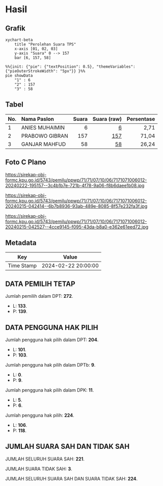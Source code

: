 # Hasil

## Grafik

```mermaid
xychart-beta
    title "Perolehan Suara TPS"
    x-axis [01, 02, 03]
    y-axis "Suara" 0 --> 157
    bar [6, 157, 58]
```

```mermaid
%%{init: {"pie": {"textPosition": 0.5}, "themeVariables": {"pieOuterStrokeWidth": "5px"}} }%%
pie showData
    "1" : 6
    "2" : 157
    "3" : 58
```

## Tabel

| No. | Nama Paslon    | Suara | Suara (raw) | Persentase |
|:--- |:-------------- | -----:| -----------:| ----------:|
| 1   | ANIES MUHAIMIN | 6     | [6][p-1]    | 2,71       |
| 2   | PRABOWO GIBRAN | 157   | [157][p-2]  | 71,04      |
| 3   | GANJAR MAHFUD  | 58    | [58][p-3]   | 26,24      |


[p-1]: https://github.com/gigit-pemilu/pemilu-2024-71-sulawesi-utara/blob/main/pilpres/hitung-suara/sub/71-sulawesi-utara/sub/71-kota-manado/sub/07-wanea/sub/1006-teling-atas/sub/012-tps/sub/paslon-1.txt
[p-2]: https://github.com/gigit-pemilu/pemilu-2024-71-sulawesi-utara/blob/main/pilpres/hitung-suara/sub/71-sulawesi-utara/sub/71-kota-manado/sub/07-wanea/sub/1006-teling-atas/sub/012-tps/sub/paslon-2.txt
[p-3]: https://github.com/gigit-pemilu/pemilu-2024-71-sulawesi-utara/blob/main/pilpres/hitung-suara/sub/71-sulawesi-utara/sub/71-kota-manado/sub/07-wanea/sub/1006-teling-atas/sub/012-tps/sub/paslon-3.txt

## Foto C Plano

https://sirekap-obj-formc.kpu.go.id/5743/pemilu/ppwp/71/71/07/10/06/7171071006012-20240222-195157--3c4b1b7e-721b-4f78-9a06-f8b6daee1b08.jpg

https://sirekap-obj-formc.kpu.go.id/5743/pemilu/ppwp/71/71/07/10/06/7171071006012-20240215-042414--6b7b8936-93ab-489e-8085-8f57e232fa3f.jpg

https://sirekap-obj-formc.kpu.go.id/5743/pemilu/ppwp/71/71/07/10/06/7171071006012-20240215-042527--4cce9145-f095-43da-b8a0-e362e61eed72.jpg


## Metadata

| Key        | Value               |
| ---------- | ------------------- |
| Time Stamp | 2024-02-22 20:00:00 |


## DATA PEMILIH TETAP

Jumlah pemilih dalam DPT: **272**.
 * L: **133**.
 * P: **139**.

## DATA PENGGUNA HAK PILIH

Jumlah pengguna hak pilih dalam DPT: **204**.
 * L: **101**.
 * P: **103**.

Jumlah pengguna hak pilih dalam DPTb: **9**.
 * L: **0**.
 * P: **9**.

Jumlah pengguna hak pilih dalam DPK: **11**.
 * L: **5**.
 * P: **6**.

Jumlah pengguna hak pilih: **224**.
 * L: **106**.
 * P: **118**.

## JUMLAH SUARA SAH DAN TIDAK SAH

JUMLAH SELURUH SUARA SAH: **221**.

JUMLAH SUARA TIDAK SAH: **3**.

JUMLAH SELURUH SUARA SAH DAN SUARA TIDAK SAH: **224**.


